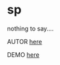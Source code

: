 sp
=====
nothing to say....

AUTOR [here](http://santiagocuenca.com/)

DEMO [here](http://smartpoker-rb16.rhcloud.com/)
